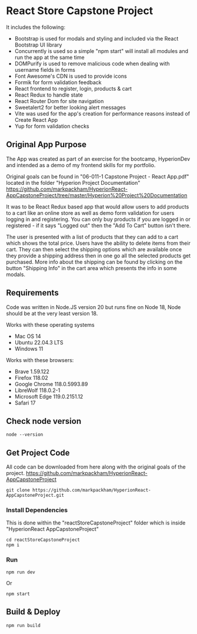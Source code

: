 # React Store Capstone Project

It includes the following:

- Bootstrap is used for modals and styling and included via the React Bootstrap UI library
- Concurrently is used so a simple "npm start" will install all modules and run the app at the same time
- DOMPurify is used to remove malicious code when dealing with username fields in forms
- Font Awesome's CDN is used to provide icons
- Formik for form validation feedback
- React frontend to register, login, products & cart
- React Redux to handle state
- React Router Dom for site navigation
- Sweetalert2 for better looking alert messages
- Vite was used for the app's creation for performance reasons instead of Create React App
- Yup for form validation checks

## Original App Purpose

The App was created as part of an exercise for the bootcamp, HyperionDev and intended as a demo of my frontend skills for my portfolio.

Original goals can be found in "06-011-1 Capstone Project - React App.pdf" located in the folder "Hyperion Project Documentation"
https://github.com/markpackham/HyperionReact-AppCapstoneProject/tree/master/Hyperion%20Project%20Documentation

It was to be React Redux based app that would allow users to add products to a cart like an online store as well as demo form validation for users logging in and registering.
You can only buy products if you are logged in or registered - if it says "Logged out" then the "Add To Cart" button isn't there.

The user is presented with a list of products that they can add to a cart which shows the total price. Users have the ability to delete items from their cart.
They can then select the shipping options which are available once they provide a shipping address then in one go all the selected products get purchased.
More info about the shipping can be found by clicking on the button "Shipping Info" in the cart area which presents the info in some modals.


## Requirements

Code was written in Node.JS version 20 but runs fine on Node 18, Node should be at the very least version 18.

Works with these operating systems 
- Mac OS 14 
- Ubuntu 22.04.3 LTS
- Windows 11

Works with these browsers: 
- Brave 1.59.122
- Firefox 118.02
- Google Chrome 118.0.5993.89
- LibreWolf 118.0.2-1
- Microsoft Edge 119.0.2151.12
- Safari 17


## Check node version
```
node --version
```

## Get Project Code

All code can be downloaded from here along with the original goals of the project.
https://github.com/markpackham/HyperionReact-AppCapstoneProject

```
git clone https://github.com/markpackham/HyperionReact-AppCapstoneProject.git
```

### Install Dependencies

This is done within the "reactStoreCapstoneProject" folder which is inside "HyperionReact AppCapstoneProject"

```
cd reactStoreCapstoneProject
npm i
```

### Run

```
npm run dev
```

Or

```
npm start
```



## Build & Deploy

```
npm run build
```